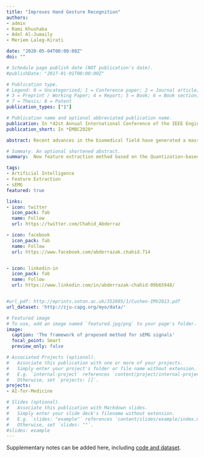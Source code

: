 ```yaml
---
title: "Improves Hand Gesture Recognition"
authors:
- admin
- Rami Khushaba
- Adel Al-Jumaily
- Meriem Laleg-Kirati

date: "2020-05-04T00:00:00Z"
doi: ""

# Schedule page publish date (NOT publication's date).
#publishDate: "2017-01-01T00:00:00Z"

# Publication type.
# Legend: 0 = Uncategorized; 1 = Conference paper; 2 = Journal article;
# 3 = Preprint / Working Paper; 4 = Report; 5 = Book; 6 = Book section;
# 7 = Thesis; 8 = Patent
publication_types: ["1"]

# Publication name and optional abbreviated publication name.
publication: In *42st Annual International Conference of the IEEE Engineering in Medicine and Biology Society*
publication_short: In *EMBC2020*

abstract: Recent advances in the biomedical field have generated a massive amount of data and records (signals) that are collected for diagnosis purposes. The correct interpretation and understanding of these signals present a big challenge for digital health vision. In this work, Quantization-based position Weight Matrix (QuPWM) feature extraction method for multiclass classification is proposed to improve the interpretation of biomedical signals. This method is validated on surface Electromyogram (sEMG) signals recognition for eight different hand gestures. The used CapgMyo dataset consists of high-density sEMG signals across $128$ channels acquired from $9$ intact subjects. Our pilot results show that an accuracy of up to $83\%$  can be achieved for some subjects using a support vector machine classifier, and an average accuracy of $75\%$ has been reached for all studied subjects using the CapgMyo dataset. The proposed method shows a good potential in extracting relevant features from different biomedical signals such as Electroencephalogram (EEG) and Magnetoencephalogram (MEG) signals.

# Summary. An optional shortened abstract.
summary:  New feature extraction method based on the Quantization-based position Weight Matrix (QuPWM) method designed explicitly for multiclass classification on biomedical signals.

tags:
- Artificial Intelligence
- Feature Extraction
- sEMG
featured: true

links:
- icon: twitter
  icon_pack: fab
  name: Follow
  url: https://twitter.com/Chahid_Abderraz

- icon: facebook
  icon_pack: fab
  name: Follow
  url: https://www.facebook.com/abderrazak.chahid.714


- icon: linkedin-in
  icon_pack: fab
  name: Follow
  url: https://www.linkedin.com/in/abderrazak-chahid-09b65948/


#url_pdf: http://eprints.soton.ac.uk/352095/1/Cushen-IMV2013.pdf
url_dataset: 'http://zju-capg.org/myo/data/'

# Featured image
# To use, add an image named `featured.jpg/png` to your page's folder.
image:
  caption: 'The framework of proposed method for sEMG signals'
  focal_point: Smart
  preview_only: false

# Associated Projects (optional).
#   Associate this publication with one or more of your projects.
#   Simply enter your project's folder or file name without extension.
#   E.g. `internal-project` references `content/project/internal-project/index.md`.
#   Otherwise, set `projects: []`.
projects:
- AI-for-Medicine

# Slides (optional).
#   Associate this publication with Markdown slides.
#   Simply enter your slide deck's filename without extension.
#   E.g. `slides: "example"` references `content/slides/example/index.md`.
#   Otherwise, set `slides: ""`.
#slides: example
---
```


Supplementary notes can be added here, including [code and dataset](https://github.com/ChahidAbderrazak).

